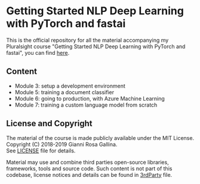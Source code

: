 # Getting Started NLP Deep Learning with PyTorch and fastai

This is the official repository for all the material accompanying my Pluralsight course "Getting Started NLP Deep Learning with PyTorch and fastai", you can find [here](https://www.pluralsight.com/courses/getting-started-nlp-deep-learning-pytorch-fastai).

## Content

- Module 3: setup a development environment
- Module 5: training a document classifier
- Module 6: going to production, with Azure Machine Learning
- Module 7: training a custom language model from scratch

## License and Copyright

The material of the course is made publicly available under the MIT License.  
Copyright (C) 2018-2019 Gianni Rosa Gallina.  
See [LICENSE](LICENSE) file for details.

Material may use and combine third parties open-source libraries, frameworks, tools and source code. Such content is not part of this codebase, license notices and details can be found in [3rdParty](3rdPartyNotices.txt) file.